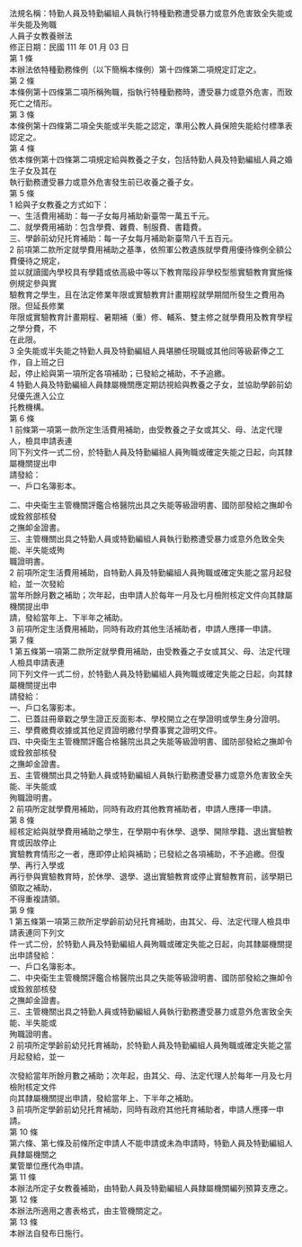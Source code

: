 法規名稱：特勤人員及特勤編組人員執行特種勤務遭受暴力或意外危害致全失能或半失能及殉職  
人員子女教養辦法  
修正日期：民國 111 年 01 月 03 日  
第 1 條  
本辦法依特種勤務條例（以下簡稱本條例）第十四條第二項規定訂定之。  
第 2 條  
本條例第十四條第二項所稱殉職，指執行特種勤務時，遭受暴力或意外危害，而致死亡之情形。  
第 3 條  
本條例第十四條第二項全失能或半失能之認定，準用公教人員保險失能給付標準表認定之。  
第 4 條  
依本條例第十四條第二項規定給與教養之子女，包括特勤人員及特勤編組人員之婚生子女及其在  
執行勤務遭受暴力或意外危害發生前已收養之養子女。  
第 5 條  
1 給與子女教養之方式如下：  
一、生活費用補助：每一子女每月補助新臺幣一萬五千元。  
二、就學費用補助：包含學費、雜費、制服費、書籍費。  
三、學齡前幼兒托育補助：每一子女每月補助新臺幣八千五百元。  
2 前項第二款所定就學費用補助之基準，依照軍公教遺族就學費用優待條例全額公費優待之規定，  
並以就讀國內學校具有學籍或依高級中等以下教育階段非學校型態實驗教育實施條例規定參與實  
驗教育之學生，且在法定修業年限或實驗教育計畫期程就學期間所發生之費用為限。但延長修業  
年限或實驗教育計畫期程、暑期補（重）修、輔系、雙主修之就學費用及教育學程之學分費，不  
在此限。  
3 全失能或半失能之特勤人員及特勤編組人員堪勝任現職或其他同等級薪俸之工作，自上班之日  
起，停止給與第一項所定各項補助；已發給之補助，不予追繳。  
4 特勤人員及特勤編組人員隸屬機關應定期訪視給與教養之子女，並協助學齡前幼兒優先進入公立  
托教機構。  
第 6 條  
1 前條第一項第一款所定生活費用補助，由受教養之子女或其父、母、法定代理人，檢具申請表連  
同下列文件一式二份，於特勤人員及特勤編組人員殉職或確定失能之日起，向其隸屬機關提出申  
請發給：  
一、戶口名簿影本。  


二、中央衛生主管機關評鑑合格醫院出具之失能等級證明書、國防部發給之撫卹令或銓敘部核發  
之撫卹金證書。  
三、主管機關出具之特勤人員或特勤編組人員執行勤務遭受暴力或意外危致全失能、半失能或殉  
職證明書。  
2 前項所定生活費用補助，自特勤人員及特勤編組人員殉職或確定失能之當月起發給，並一次發給  
當年所餘月數之補助；次年起，由申請人於每年一月及七月檢附核定文件向其隸屬機關提出申  
請，發給當年上、下半年之補助。  
3 前項所定生活費用補助，同時有政府其他生活補助者，申請人應擇一申請。  
第 7 條  
1 第五條第一項第二款所定就學費用補助，由受教養之子女或其父、母、法定代理人檢具申請表連  
同下列文件一式二份，於特勤人員及特勤編組人員殉職或確定失能之日起，向其隸屬機關提出申  
請發給：  
一、戶口名簿影本。  
二、已蓋註冊章戳之學生證正反面影本、學校開立之在學證明或學生身分證明。  
三、學費繳費收據或其他足資證明繳付學費事實之證明文件。  
四、中央衛生主管機關評鑑合格醫院出具之失能等級證明書、國防部發給之撫卹令或銓敘部核發  
之撫卹金證書。  
五、主管機關出具之特勤人員或特勤編組人員執行勤務遭受暴力或意外危害致全失能、半失能或  
殉職證明書。  
2 前項所定就學費用補助，同時有政府其他教育補助者，申請人應擇一申請。  
第 8 條  
經核定給與就學費用補助之學生，在學期中有休學、退學、開除學籍、退出實驗教育或因故停止  
實驗教育情形之一者，應即停止給與補助；已發給之各項補助，不予追繳。但復學、再行入學或  
再行參與實驗教育時，於休學、退學、退出實驗教育或停止實驗教育前，該學期已領取之補助，  
不得重複請領。  
第 9 條  
1 第五條第一項第三款所定學齡前幼兒托育補助，由其父、母、法定代理人檢具申請表連同下列文  
件一式二份，於特勤人員及特勤編組人員殉職或確定失能之日起，向其隸屬機關提出申請發給：  
一、戶口名簿影本。  
二、中央衛生主管機關評鑑合格醫院出具之失能等級證明書、國防部發給之撫卹令或銓敘部核發  
之撫卹金證書。  
三、主管機關出具之特勤人員或特勤編組人員執行勤務遭受暴力或意外危害致全失能、半失能或  
殉職證明書。  
2 前項所定學齡前幼兒托育補助，於特勤人員及特勤編組人員殉職或確定失能之當月起發給，並一  


次發給當年所餘月數之補助；次年起，由其父、母、法定代理人於每年一月及七月檢附核定文件  
向其隸屬機關提出申請，發給當年上、下半年之補助。  
3 前項所定學齡前幼兒托育補助，同時有政府其他托育補助者，申請人應擇一申請。  
第 10 條  
第六條、第七條及前條所定申請人不能申請或未為申請時，特勤人員及特勤編組人員隸屬機關之  
業管單位應代為申請。  
第 11 條  
本辦法所定子女教養補助，由特勤人員及特勤編組人員隸屬機關編列預算支應之。  
第 12 條  
本辦法所適用之書表格式，由主管機關定之。  
第 13 條  
本辦法自發布日施行。  


